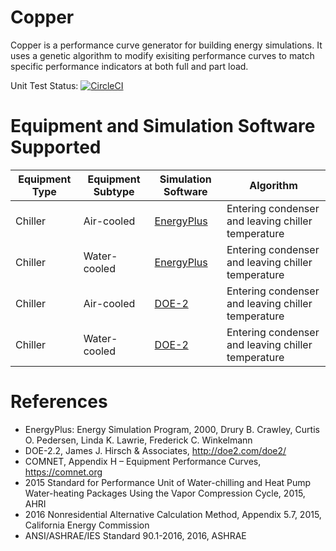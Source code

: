 # Copper
Copper is a performance curve generator for building energy simulations. It uses a genetic algorithm to modify exisiting performance curves to match specific performance indicators at both full and part load.

Unit Test Status: [![CircleCI](https://circleci.com/gh/lymereJ/copper/tree/master.svg?style=svg&circle-token=2d4c8e2ca7654f95f203d37182a8d2cd4680bbe7)](https://circleci.com/gh/lymereJ/copper/tree/master)

# Equipment and Simulation Software Supported
| Equipment Type | Equipment Subtype | Simulation Software | Algorithm |
| ------------- | ------------- | ------------- | ------------- |
| Chiller | Air-cooled | [EnergyPlus](https://github.com/NREL/EnergyPlus) | Entering condenser and leaving chiller temperature |
| Chiller | Water-cooled | [EnergyPlus](https://github.com/NREL/EnergyPlus) | Entering condenser and leaving chiller temperature |
| Chiller | Air-cooled | [DOE-2](http://www.doe2.com/) | Entering condenser and leaving chiller temperature |
| Chiller | Water-cooled | [DOE-2](http://www.doe2.com/) | Entering condenser and leaving chiller temperature | 

# References
* EnergyPlus: Energy Simulation Program, 2000, Drury B. Crawley, Curtis O. Pedersen, Linda K. Lawrie, Frederick C. Winkelmann
* DOE-2.2, James J. Hirsch & Associates, http://doe2.com/doe2/
* COMNET, Appendix H – Equipment Performance Curves, https://comnet.org
* 2015 Standard for Performance Unit of Water-chilling and Heat Pump Water-heating Packages Using the Vapor Compression Cycle, 2015, AHRI
* 2016 Nonresidential Alternative Calculation Method, Appendix 5.7, 2015, California Energy Commission
* ANSI/ASHRAE/IES Standard 90.1-2016, 2016, ASHRAE

